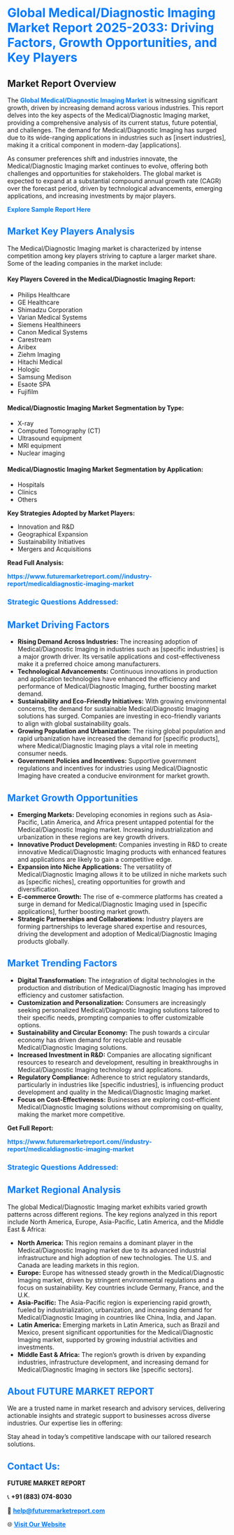 <h1 style="color: #007BFF;">Global Medical/Diagnostic Imaging Market Report 2025-2033: Driving Factors, Growth Opportunities, and Key Players</h1>

<section id="overview">
<h2>Market Report Overview</h2>
<p>The <a href="https://www.futuremarketreport.com//industry-report/medicaldiagnostic-imaging-market" style="color: #007BFF; text-decoration: none;"><strong>Global Medical/Diagnostic Imaging Market</strong></a> is witnessing significant growth, driven by increasing demand across various industries. This report delves into the key aspects of the Medical/Diagnostic Imaging market, providing a comprehensive analysis of its current status, future potential, and challenges. The demand for Medical/Diagnostic Imaging has surged due to its wide-ranging applications in industries such as [insert industries], making it a critical component in modern-day [applications].</p>
<p>As consumer preferences shift and industries innovate, the Medical/Diagnostic Imaging market continues to evolve, offering both challenges and opportunities for stakeholders. The global market is expected to expand at a substantial compound annual growth rate (CAGR) over the forecast period, driven by technological advancements, emerging applications, and increasing investments by major players.</p>
</section>

<section id="overview">
<p><a href="https://www.futuremarketreport.com//request-sample/reportId=61415" style="color: #007BFF; text-decoration: none;"><strong>Explore Sample Report Here</strong></a></p>
</section>

<section id="key-players">
<h2 style="color: #007BFF;">Market Key Players Analysis</h2>
<p>The Medical/Diagnostic Imaging market is characterized by intense competition among key players striving to capture a larger market share. Some of the leading companies in the market include:</p>
<h4>Key Players Covered in the Medical/Diagnostic Imaging Report:</h4>
<ul><li>Philips Healthcare</li><li>GE Healthcare</li><li>Shimadzu Corporation</li><li>Varian Medical Systems</li><li>Siemens Healthineers</li><li>Canon Medical Systems</li><li>Carestream</li><li>Aribex</li><li>Ziehm Imaging</li><li>Hitachi Medical</li><li>Hologic</li><li>Samsung Medison</li><li>Esaote SPA</li><li>Fujifilm</li></ul>
<h4>Medical/Diagnostic Imaging Market Segmentation by Type:</h4>
<ul><li>X-ray</li><li>Computed Tomography (CT)</li><li>Ultrasound equipment</li><li>MRI equipment</li><li>Nuclear imaging</li></ul>

<h4>Medical/Diagnostic Imaging Market Segmentation by Application:</h4>
<ul><li>Hospitals</li><li>Clinics</li><li>Others</li></ul>
<p><strong>Key Strategies Adopted by Market Players:</strong></p>
<ul>
<li>Innovation and R&D</li>
<li>Geographical Expansion</li>
<li>Sustainability Initiatives</li>
<li>Mergers and Acquisitions</li>
</ul>
</section>

<section>
<p><strong>Read Full Analysis: </strong></p><a href="https://www.futuremarketreport.com//industry-report/medicaldiagnostic-imaging-market" style="color: #007BFF; text-decoration: none;"><strong>https://www.futuremarketreport.com//industry-report/medicaldiagnostic-imaging-market</strong></a>
<h3 style="color: #007BFF;">Strategic Questions Addressed:</h3>
</section>

<section id="driving-factors">
<h2 style="color: #007BFF;">Market Driving Factors</h2>
<ul>
<li><strong>Rising Demand Across Industries:</strong> The increasing adoption of Medical/Diagnostic Imaging in industries such as [specific industries] is a major growth driver. Its versatile applications and cost-effectiveness make it a preferred choice among manufacturers.</li>
<li><strong>Technological Advancements:</strong> Continuous innovations in production and application technologies have enhanced the efficiency and performance of Medical/Diagnostic Imaging, further boosting market demand.</li>
<li><strong>Sustainability and Eco-Friendly Initiatives:</strong> With growing environmental concerns, the demand for sustainable Medical/Diagnostic Imaging solutions has surged. Companies are investing in eco-friendly variants to align with global sustainability goals.</li>
<li><strong>Growing Population and Urbanization:</strong> The rising global population and rapid urbanization have increased the demand for [specific products], where Medical/Diagnostic Imaging plays a vital role in meeting consumer needs.</li>
<li><strong>Government Policies and Incentives:</strong> Supportive government regulations and incentives for industries using Medical/Diagnostic Imaging have created a conducive environment for market growth.</li>
</ul>
</section>

<section id="growth-opportunities">
<h2 style="color: #007BFF;">Market Growth Opportunities</h2>
<ul>
<li><strong>Emerging Markets:</strong> Developing economies in regions such as Asia-Pacific, Latin America, and Africa present untapped potential for the Medical/Diagnostic Imaging market. Increasing industrialization and urbanization in these regions are key growth drivers.</li>
<li><strong>Innovative Product Development:</strong> Companies investing in R&D to create innovative Medical/Diagnostic Imaging products with enhanced features and applications are likely to gain a competitive edge.</li>
<li><strong>Expansion into Niche Applications:</strong> The versatility of Medical/Diagnostic Imaging allows it to be utilized in niche markets such as [specific niches], creating opportunities for growth and diversification.</li>
<li><strong>E-commerce Growth:</strong> The rise of e-commerce platforms has created a surge in demand for Medical/Diagnostic Imaging used in [specific applications], further boosting market growth.</li>
<li><strong>Strategic Partnerships and Collaborations:</strong> Industry players are forming partnerships to leverage shared expertise and resources, driving the development and adoption of Medical/Diagnostic Imaging products globally.</li>
</ul>
</section>

<section id="trending-factors">
<h2 style="color: #007BFF;">Market Trending Factors</h2>
<ul>
<li><strong>Digital Transformation:</strong> The integration of digital technologies in the production and distribution of Medical/Diagnostic Imaging has improved efficiency and customer satisfaction.</li>
<li><strong>Customization and Personalization:</strong> Consumers are increasingly seeking personalized Medical/Diagnostic Imaging solutions tailored to their specific needs, prompting companies to offer customizable options.</li>
<li><strong>Sustainability and Circular Economy:</strong> The push towards a circular economy has driven demand for recyclable and reusable Medical/Diagnostic Imaging solutions.</li>
<li><strong>Increased Investment in R&D:</strong> Companies are allocating significant resources to research and development, resulting in breakthroughs in Medical/Diagnostic Imaging technology and applications.</li>
<li><strong>Regulatory Compliance:</strong> Adherence to strict regulatory standards, particularly in industries like [specific industries], is influencing product development and quality in the Medical/Diagnostic Imaging market.</li>
<li><strong>Focus on Cost-Effectiveness:</strong> Businesses are exploring cost-efficient Medical/Diagnostic Imaging solutions without compromising on quality, making the market more competitive.</li>
</ul>
</section>

<section>
<p><strong>Get Full Report: </strong></p><a href="https://www.futuremarketreport.com//industry-report/medicaldiagnostic-imaging-market" style="color: #007BFF; text-decoration: none;"><strong>https://www.futuremarketreport.com//industry-report/medicaldiagnostic-imaging-market</strong></a>
<h3 style="color: #007BFF;">Strategic Questions Addressed:</h3>
</section>


<section id="regional-analysis">
<h2 style="color: #007BFF;">Market Regional Analysis</h2>
<p>The global Medical/Diagnostic Imaging market exhibits varied growth patterns across different regions. The key regions analyzed in this report include North America, Europe, Asia-Pacific, Latin America, and the Middle East & Africa:</p>
<ul>
<li><strong>North America:</strong> This region remains a dominant player in the Medical/Diagnostic Imaging market due to its advanced industrial infrastructure and high adoption of new technologies. The U.S. and Canada are leading markets in this region.</li>
<li><strong>Europe:</strong> Europe has witnessed steady growth in the Medical/Diagnostic Imaging market, driven by stringent environmental regulations and a focus on sustainability. Key countries include Germany, France, and the U.K.</li>
<li><strong>Asia-Pacific:</strong> The Asia-Pacific region is experiencing rapid growth, fueled by industrialization, urbanization, and increasing demand for Medical/Diagnostic Imaging in countries like China, India, and Japan.</li>
<li><strong>Latin America:</strong> Emerging markets in Latin America, such as Brazil and Mexico, present significant opportunities for the Medical/Diagnostic Imaging market, supported by growing industrial activities and investments.</li>
<li><strong>Middle East & Africa:</strong> The region’s growth is driven by expanding industries, infrastructure development, and increasing demand for Medical/Diagnostic Imaging in sectors like [specific sectors].</li>
</ul>
</section>

<footer>
<h2 style="color: #007BFF;">About FUTURE MARKET REPORT</h2>
<p>We are a trusted name in market research and advisory services, delivering actionable insights and strategic support to businesses across diverse industries. Our expertise lies in offering:</p>

<p>Stay ahead in today’s competitive landscape with our tailored research solutions.</p>

<h2 style="color: #007BFF;">Contact Us:</h2>
<p><strong>FUTURE MARKET REPORT</strong></p>
<p>📞 <strong>+91 (883) 074-8030</strong></p>
<p>📧 <strong><a href="mailto:help@futuremarketreport.com" style="color: #007BFF;">help@futuremarketreport.com</a></strong></p>
<p>🌐 <strong><a href="https://www.futuremarketreport.com/" style="color: #007BFF;">Visit Our Website</a></strong></p>
</footer>